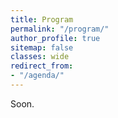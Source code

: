 ```yaml
---
title: Program
permalink: "/program/"
author_profile: true
sitemap: false
classes: wide
redirect_from:
- "/agenda/"
---
```


Soon.

